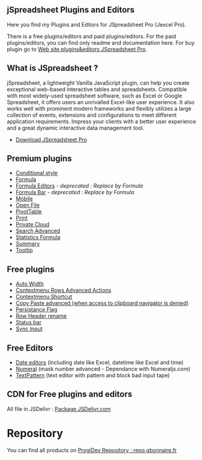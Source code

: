 ## jSpreadsheet Plugins and Editors

Here you find my Plugins and Editors for JSpreadsheet Pro (Jexcel Pro).

There is a free plugins/editors and paid plugins/editors. For the paid plugins/editors, you can find only readme and documentation here. For buy plugin go to [Web site plugins&editors JSpreadsheet Pro](https://repo.gbonnaire.fr/category/jexcel).

## What is JSpreadsheet ?

jSpreadsheet, a lightweight Vanilla JavaScript plugin, can help you create exceptional web-based interactive tables and spreadsheets. Compatible with most widely-used spreadsheet software, such as Excel or Google Spreadsheet, it offers users an unrivalled Excel-like user experience. It also works well with prominent modern frameworks and flexibly utilizes a large collection of events, extensions and configurations to meet different application requirements. Impress your clients with a better user experience and a great dynamic interactive data management tool.

- [Download JSpreadsheet Pro](https://www.jspreadsheet.com) 


## Premium plugins
- [Conditional style](https://repo.gbonnaire.fr/product/jexcel-plugin-conditionalstyle)
- [Formula](https://repo.gbonnaire.fr/product/jexcel-plugin-formula)
- [Formula Editors](https://repo.gbonnaire.fr/product/jexcel-plugin-editorsformula) - *deprecated : Replace by Formula*
- [Formula Bar](https://repo.gbonnaire.fr/product/jexcel-plugin-formulabar) - *deprecated : Replace by Formula*
- [Mobile](https://repo.gbonnaire.fr/product/jexcel-plugin-mobile)
- [Open File](https://repo.gbonnaire.fr/product/jexcel-plugin-openfile)
- [PivotTable](https://repo.gbonnaire.fr/product/jexcel-plugin-pivottable)
- [Print](https://repo.gbonnaire.fr/product/jexcel-plugin-print)
- [Private Cloud](https://repo.gbonnaire.fr/product/jexcel-plugin-privatecloud)
- [Search Advanced](https://repo.gbonnaire.fr/product/jexcel-plugin-search)
- [Statistics Formula](https://repo.gbonnaire.fr/product/jexcel-formula-statistics)
- [Summary](https://repo.gbonnaire.fr/product/jexcel-plugin-summary)
- [Tooltip](https://repo.gbonnaire.fr/product/jexcel-plugin-tooltip)

## Free plugins
- [Auto Width](https://github.com/Guillaume-Bo/jexcel-plugins-and-editors/tree/master/plugins/autoWidth)
- [Contextmenu Rows Advanced Actions](https://github.com/Guillaume-Bo/jexcel-plugins-and-editors/tree/master/plugins/contextmenu_rowsAdvancedActions)
- [Contextmenu Shortcut](https://github.com/Guillaume-Bo/jexcel-plugins-and-editors/tree/master/plugins/contextmenu_shortcut)
- [Copy Paste advanced (when access to clipboard navigator is denied)](https://github.com/Guillaume-Bo/jexcel-plugins-and-editors/tree/master/plugins/copypaste_advanced)
- [Persistance Flag](https://github.com/Guillaume-Bo/jexcel-plugins-and-editors/tree/master/plugins/persistanceFlag)
- [Row Header rename](https://github.com/Guillaume-Bo/jexcel-plugins-and-editors/tree/master/plugins/rowHeaderRename)
- [Status bar](https://github.com/Guillaume-Bo/jexcel-plugins-and-editors/tree/master/plugins/statusbar)
- [Sync Input](https://github.com/Guillaume-Bo/jexcel-plugins-and-editors/tree/master/plugins/syncInput)

## Free Editors
- [Date editors](https://github.com/Guillaume-Bo/jexcel-plugins-and-editors/tree/master/editors/dates) (including date like Excel, datetime like Excel and time)
- [Numeral](https://github.com/Guillaume-Bo/jexcel-plugins-and-editors/blob/master/editors/numeric/jexcel.editor.numeral.js) (mask number advanced - Dependance with Numeraljs.com)
- [TextPattern](https://github.com/Guillaume-Bo/jexcel-plugins-and-editors/blob/master/editors/text/jexcel.editor.textpattern.js) (text editor with pattern and block bad input tape)

## CDN for Free plugins and editors

All file in JSDelivr : [Package JSDelivr.com](https://www.jsdelivr.com/package/gh/GBonnaire/jspreadsheet-plugins-and-editors)


# Repository

You can find all products on [ProgiDev Repository : repo.gbonnaire.fr](https://repo.gbonnaire.fr)
